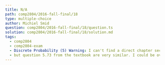 ```yaml
---
title: N/A
path: comp2804/2016-fall-final/18
type: multiple-choice
author: Michiel Smid
question: comp2804/2016-fall-final/18/question.ts
solution: comp2804/2016-fall-final/18/solution.md
tags:
  - comp2804
  - comp2804-exam
  - Discrete Probability (5) Warning: I can't find a direct chapter section
  - but question 5.73 from the textbook are very similar. I could be overthinking and believing there's a theory for this when there isn't
---
```

